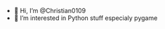 - 👋 Hi, I’m @Christian0109
- 👀 I’m interested in Python stuff especialy pygame

<!---
Christian0109/Christian0109 is a ✨ special ✨ repository because its `README.md` (this file) appears on your GitHub profile.
You can click the Preview link to take a look at your changes.
--->
